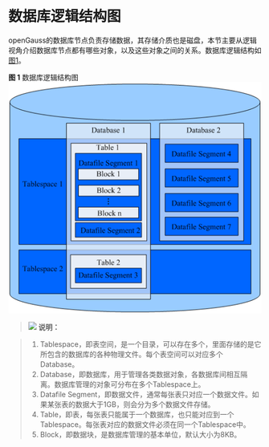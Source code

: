 # 数据库逻辑结构图<a name="ZH-CN_TOPIC_0242370169"></a>

openGauss的数据库节点负责存储数据，其存储介质也是磁盘，本节主要从逻辑视角介绍数据库节点都有哪些对象，以及这些对象之间的关系。数据库逻辑结构如[图1](#zh-cn_topic_0237120245_zh-cn_topic_0059779316_fb2fa3b3cc8824dea95318504e0537913)。

**图 1**  数据库逻辑结构图<a name="zh-cn_topic_0237120245_zh-cn_topic_0059779316_fb2fa3b3cc8824dea95318504e0537913"></a>  
![](figures/Database-logical-structure-diagram.png "数据库逻辑结构图")

>![](public_sys-resources/icon-note.gif) **说明：**

> 1. Tablespace，即表空间，是一个目录，可以存在多个，里面存储的是它所包含的数据库的各种物理文件。每个表空间可以对应多个Database。  
> 2. Database，即数据库，用于管理各类数据对象，各数据库间相互隔离。数据库管理的对象可分布在多个Tablespace上。  
> 3. Datafile Segment，即数据文件，通常每张表只对应一个数据文件。如果某张表的数据大于1GB，则会分为多个数据文件存储。  
> 4. Table，即表，每张表只能属于一个数据库，也只能对应到一个Tablespace。每张表对应的数据文件必须在同一个Tablespace中。  
> 5. Block，即数据块，是数据库管理的基本单位，默认大小为8KB。  
